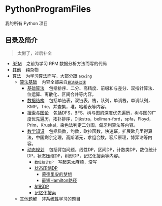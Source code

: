 # PythonProgramFiles

我的所有 Python 项目

## 目录及简介

> 太懒了，过后补全

- [RFM](RFM) &#x2002; 之前为学习 RFM 数据分析方法而写的代码
- [其他](其他)  &#x2002; 纯杂物
- [算法](算法) &#x2002; 为学习算法而写，大部分跟 [`acwing`](https://www.acwing.com/)
    - [算法基础](算法/AlgorithmBasicCourse) &#x2002;
      内容全部来自[`算法基础课`](https://www.acwing.com/activity/content/11/)
        - [基础算法](算法/AlgorithmBasicCourse/BasicAlgorithms) &#x2002; 包括排序、二分、高精度、前缀和与差分、双指针算法、位运算、离散化、区间合并等内容。
        - [数据结构](算法/AlgorithmBasicCourse/DataStructure) &#x2002; 包括单链表，双链表，栈，队列，单调栈，单调队列，KMP，Trie，并查集，堆，哈希表等内容。
        - [搜索与图论](算法/AlgorithmBasicCourse/SearchAndGraphTheory) &#x2002;
          包括DFS，BFS，树与图的深度优先遍历，树与图的广度优先遍历，拓扑排序，Dijkstra，bellman-ford，spfa，Floyd，Prim，Kruskal，染色法判定二分图，匈牙利算法等内容。
        - [数学知识](算法/AlgorithmBasicCourse/MathematicalKnowledge) &#x2002;
          包括质数，约数，欧拉函数，快速幂，扩展欧几里得算法，中国剩余定理，高斯消元，求组合数，容斥原理，博弈论等内容。
        - [动态规划](算法/AlgorithmBasicCourse/DynamicProgramming) &#x2002;
          包括背包问题，线性DP，区间DP，计数类DP，数位统计DP，状态压缩DP，树形DP，记忆化搜索等内容。
            - [`数位统计DP`](https://www.acwing.com/activity/content/problem/content/1009/) &#x2002; 写起来太麻烦，没写
            - [状态压缩DP](算法/AlgorithmBasicCourse/DynamicProgramming/StateCompressedDP)
                - [蒙德里安的梦想](算法/AlgorithmBasicCourse/DynamicProgramming/StateCompressedDP/MondrianDream.py)
                - [最短Hamilton路径](算法/AlgorithmBasicCourse/DynamicProgramming/StateCompressedDP/ShortestHamiltonPath.py)
            - [树形DP](算法/AlgorithmBasicCourse/DynamicProgramming/TreeDP.py)
            - [记忆化搜索](算法/AlgorithmBasicCourse/DynamicProgramming/MemorySearch.py)
    - [其他题解](算法/其他题解) &#x2002; 非系统性学习的题目